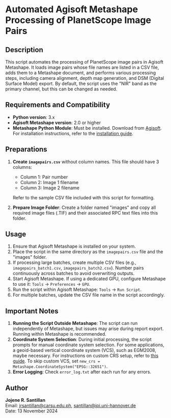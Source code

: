 # Automated Agisoft Metashape Processing of PlanetScope Image Pairs

## Description
This script automates the processing of PlanetScope image pairs in Agisoft Metashape. It loads image pairs whose file names are listed in a CSV file, adds them to a Metashape document, and performs various processing steps, including camera alignment, depth map generation, and DSM (Digital Surface Model) export. By default, the script uses the "NIR" band as the primary channel, but this can be changed as needed.

## Requirements and Compatibility
- **Python version**: 3.x
- **Agisoft Metashape version**: 2.0 or higher
- **Metashape Python Module**: Must be installed. Download from [Agisoft](https://www.agisoft.com/downloads/installer/). For installation instructions, refer to the [installation guide](https://agisoft.freshdesk.com/support/solutions/articles/31000148930-how-to-install-metashape-stand-alone-python-module).

## Preparations
1. **Create `imagepairs.csv`** without column names. This file should have 3 columns:
   - Column 1: Pair number
   - Column 2: Image 1 filename
   - Column 3: Image 2 filename
   
   Refer to the sample CSV file included with this script for formatting.

2. **Prepare Image Folder**: Create a folder named "images" and copy all required image files (.TIF) and their associated RPC text files into this folder.

## Usage
1. Ensure that Agisoft Metashape is installed on your system.
2. Place the script in the same directory as the `imagepairs.csv` file and the "images" folder.
3. If processing large batches, create multiple CSV files (e.g., `imagepairs_batch1.csv`, `imagepairs_batch2.csv`). Number pairs continuously across batches to avoid overwriting outputs.
4. Start Agisoft Metashape. If using a dedicated GPU, configure Metashape to use it: `Tools` → `Preferences` → `GPU`.
5. Run the script within Agisoft Metashape: `Tools` → `Run Script`.
6. For multiple batches, update the CSV file name in the script accordingly.

## Important Notes
1. **Running the Script Outside Metashape**: The script can run independently of Metashape, but issues may arise during report export. Running within Metashape is recommended.
2. **Coordinate System Selection**: During initial processing, the script prompts for manual coordinate system selection. For some applications, a geoid-based vertical coordinate system (VCS), such as EGM2008, maybe necessary. For instructions on custom CRS setup, refer to [this guide](https://agisoft.freshdesk.com/support/solutions/articles/31000148332-how-to-use-height-above-geoid-for-the-coordinate-system). To skip custom VCS, set `new_crs = Metashape.CoordinateSystem("EPSG::32651")`.
3. **Error Logging**: Check `error_log.txt` after each run for any errors.

## Author
**Jojene R. Santillan**  
Email: [jrsantillan@carsu.edu.ph](mailto:jrsantillan@carsu.edu.ph), [santillan@ipi.uni-hannover.de](mailto:santillan@ipi.uni-hannover.de)  
Date: 13 November 2024
